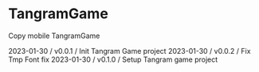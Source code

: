 # TangramGame
Copy mobile TangramGame    

2023-01-30 / v0.0.1 / Init Tangram Game project
2023-01-30 / v0.0.2 / Fix Tmp Font fix
2023-01-30 / v0.1.0 / Setup Tangram game project

